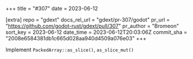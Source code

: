 +++
title = "#307"
date = 2023-06-12

[extra]
repo = "gdext"
docs_rel_url = "gdext/pr-307/godot"
pr_url = "https://github.com/godot-rust/gdext/pull/307"
pr_author = "Bromeon"
sort_key = 2023-06-12
date_time = 2023-06-12T20:03:06Z
commit_sha = "2008e6584381db1c665d028aa940d4509a076e03"
+++

Implement `PackedArray::as_slice()`, `as_slice_mut()`
